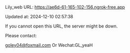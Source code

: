 Lily_web URL: https://ae6d-61-165-102-156.ngrok-free.app

Updated at: 2024-12-10 02:57:38

If you cannot open this URL, the server might be down.

Please contact: 

goley04@foxmail.com Or Wechat:GL_yeaH